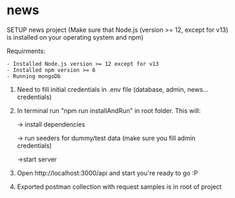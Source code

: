 # news

SETUP news project (Make sure that Node.js (version >= 12, except for v13) is installed on your operating system and npm)

Requirments: 

	- Installed Node.js version >= 12 except for v13
	- Installed npm version >= 6
	- Running mongoDb

1. Need to fill initial credentials in .env file (database, admin, news... credentials)
2. In terminal run "npm run installAndRun" in root folder. This will:

	 -> install dependencies

	 -> run seeders for dummy/test data (make sure you fill admin credentials)

     ->start server

3. Open http://localhost:3000/api and start you're ready to go :P

4. Exported postman collection with request samples is in root of project
